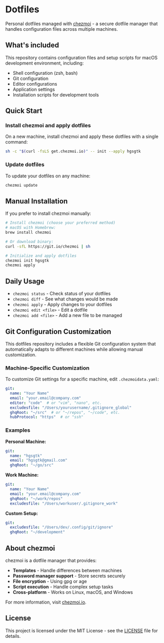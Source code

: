 # Dotfiles

Personal dotfiles managed with [chezmoi](https://www.chezmoi.io/) - a secure dotfile manager that handles configuration files across multiple machines.

## What's included

This repository contains configuration files and setup scripts for macOS development environment, including:

- Shell configuration (zsh, bash)
- Git configuration
- Editor configurations
- Application settings
- Installation scripts for development tools

## Quick Start

### Install chezmoi and apply dotfiles

On a new machine, install chezmoi and apply these dotfiles with a single command:

```bash
sh -c "$(curl -fsLS get.chezmoi.io)" -- init --apply hgsgtk
```

### Update dotfiles

To update your dotfiles on any machine:

```bash
chezmoi update
```

## Manual Installation

If you prefer to install chezmoi manually:

```bash
# Install chezmoi (choose your preferred method)
# macOS with Homebrew:
brew install chezmoi

# Or download binary:
curl -sfL https://git.io/chezmoi | sh

# Initialize and apply dotfiles
chezmoi init hgsgtk
chezmoi apply
```

## Daily Usage

- `chezmoi status` - Check status of your dotfiles
- `chezmoi diff` - See what changes would be made
- `chezmoi apply` - Apply changes to your dotfiles
- `chezmoi edit <file>` - Edit a dotfile
- `chezmoi add <file>` - Add a new file to be managed

## Git Configuration Customization

This dotfiles repository includes a flexible Git configuration system that automatically adapts to different machines while allowing manual customization.

### Machine-Specific Customization

To customize Git settings for a specific machine, edit `.chezmoidata.yaml`:

```yaml
git:
  name: "Your Name"
  email: "your.email@company.com"
  editor: "code"  # or "vim", "nano", etc.
  excludesfile: "/Users/yourusername/.gitignore_global"
  ghqRoot: "~/src"  # or "~/repos", "~/code", etc.
  hubProtocol: "https"  # or "ssh"
```

### Examples

**Personal Machine:**
```yaml
git:
  name: "hgsgtk"
  email: "hgsgtk@gmail.com"
  ghqRoot: "~/go/src"
```

**Work Machine:**
```yaml
git:
  name: "Your Name"
  email: "your.email@company.com"
  ghqRoot: "~/work/repos"
  excludesfile: "/Users/workuser/.gitignore_work"
```

**Custom Setup:**
```yaml
git:
  excludesfile: "/Users/dev/.config/git/ignore"
  ghqRoot: "~/development"
```

## About chezmoi

chezmoi is a dotfile manager that provides:

- **Templates** - Handle differences between machines
- **Password manager support** - Store secrets securely
- **File encryption** - Using gpg or age
- **Script execution** - Handle complex setup tasks
- **Cross-platform** - Works on Linux, macOS, and Windows

For more information, visit [chezmoi.io](https://www.chezmoi.io/).

## License

This project is licensed under the MIT License - see the [LICENSE](LICENSE) file for details.
